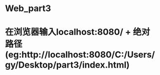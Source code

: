 # Web_part3
# 在浏览器输入localhost:8080/ + 绝对路径(eg:http://localhost:8080/C:/Users/gy/Desktop/part3/index.html)

